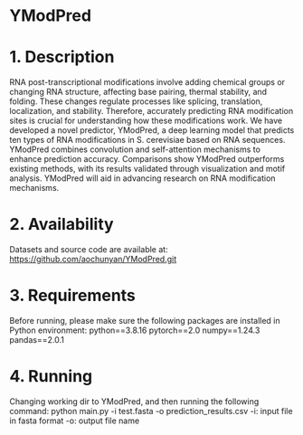 # YModPred
# 1. Description

RNA post-transcriptional modifications involve adding chemical groups or changing RNA structure, affecting base pairing, thermal stability, and folding. These changes regulate processes like splicing, translation, localization, and stability. Therefore, accurately predicting RNA modification sites is crucial for understanding how these modifications work. We have developed a novel predictor, YModPred, a deep learning model that predicts ten types of RNA modifications in S. cerevisiae based on RNA sequences. YModPred combines convolution and self-attention mechanisms to enhance prediction accuracy. Comparisons show YModPred outperforms existing methods, with its results validated through visualization and motif analysis. YModPred will aid in advancing research on RNA modification mechanisms.

# 2. Availability
Datasets and source code are available at: https://github.com/aochunyan/YModPred.git

# 3. Requirements
Before running, please make sure the following packages are installed in Python environment:
python==3.8.16
pytorch==2.0
numpy==1.24.3
pandas==2.0.1

# 4. Running
Changing working dir to YModPred, and then running the following command:
python main.py -i test.fasta -o prediction_results.csv
-i: input file in fasta format
-o: output file name
